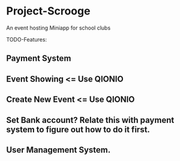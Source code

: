 # Project-Scrooge
An event hosting Miniapp for school clubs

TODO-Features:

## Payment System
## Event Showing <= Use QIONIO
## Create New Event <= Use QIONIO
## Set Bank account? Relate this with payment system to figure out how to do it first.
## User Management System.
